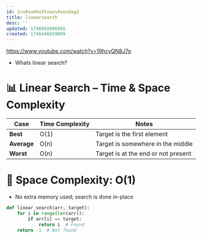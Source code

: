 ```yaml
---
id: 1ru0svmhx5touov4seudag2
title: linearsearch
desc: ''
updated: 1746692806985
created: 1746446659099
---
```


https://www.youtube.com/watch?v=19hcyQN8J7o

- Whats linear search?


# 📊 Linear Search – Time & Space Complexity
| Case        | Time Complexity | Notes                                       |
|-------------|------------------|----------------------------------------------|
| **Best**    | O(1)             | Target is the first element                  |
| **Average** | O(n)             | Target is somewhere in the middle            |
| **Worst**   | O(n)             | Target is at the end or not present          |

# 🧮 Space Complexity: **O(1)**
- No extra memory used; search is done in-place

```python
def linear_search(arr, target):
    for i in range(len(arr)):
        if arr[i] == target:
            return i  # Found
    return -1  # Not found